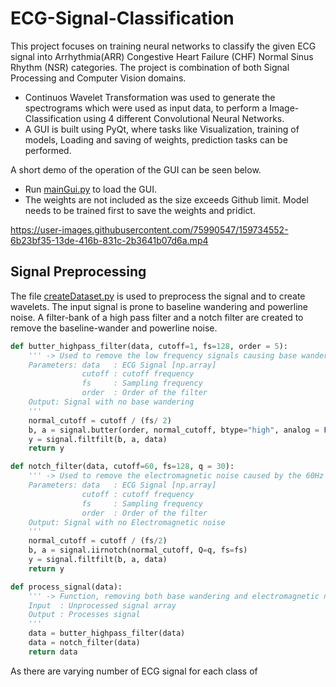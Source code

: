 # ECG-Signal-Classification

This project focuses on training neural networks to classify the given ECG signal into Arrhythmia(ARR) Congestive Heart Failure (CHF)  Normal Sinus Rhythm (NSR) categories. The project is combination of both Signal Processing and Computer Vision domains. 

- Continuos Wavelet Transformation was used to generate the spectrograms which were used as input data, to perform a Image-Classification using 4 different Convolutional Neural Networks. 
- A GUI is built using PyQt, where tasks like Visualization, training of models, Loading and saving of weights, prediction tasks can be performed.

A short demo of the operation of the GUI can be seen below.
- Run [mainGui.py](mainGui.py) to load the GUI.
- The weights are not included as the size exceeds Github limit. Model needs to be trained first to save the weights and pridict.

https://user-images.githubusercontent.com/75990547/159734552-6b23bf35-13de-416b-831c-2b3641b07d6a.mp4


       
## Signal Preprocessing

The file [createDataset.py](createDataset.py) is used to preprocess the signal and to create wavelets. The input signal is prone to baseline wandering and powerline noise. A filter-bank of a high pass filter and a notch filter are created to remove the baseline-wander and powerline noise.

```python
def butter_highpass_filter(data, cutoff=1, fs=128, order = 5):
    ''' -> Used to remove the low frequency signals causing base wandering [http://www.jscholaronline.org/articles/JBER/Signal-Processing.pdf] 
    Parameters: data   : ECG Signal [np.array]
                cutoff : cutoff frequency
                fs     : Sampling frequency
                order  : Order of the filter
    Output: Signal with no base wandering
    '''
    normal_cutoff = cutoff / (fs/ 2)
    b, a = signal.butter(order, normal_cutoff, btype="high", analog = False)
    y = signal.filtfilt(b, a, data)
    return y

def notch_filter(data, cutoff=60, fs=128, q = 30):
    ''' -> Used to remove the electromagnetic noise caused by the 60Hz power line [http://www.jscholaronline.org/articles/JBER/Signal-Processing.pdf]
    Parameters: data   : ECG Signal [np.array]
                cutoff : cutoff frequency
                fs     : Sampling frequency
                order  : Order of the filter
    Output: Signal with no Electromagnetic noise
    '''
    normal_cutoff = cutoff / (fs/2)
    b, a = signal.iirnotch(normal_cutoff, Q=q, fs=fs)
    y = signal.filtfilt(b, a, data)
    return y

def process_signal(data):
    ''' -> Function, removing both base wandering and electromagnetic noise
    Input  : Unprocessed signal array
    Output : Processes signal
    '''
    data = butter_highpass_filter(data) 
    data = notch_filter(data)
    return data
```
As there are varying number of ECG signal for each class of 
